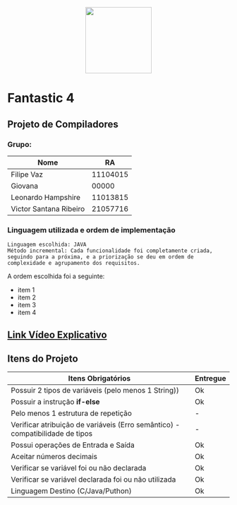 <p align="center"><a target="_blank"><img src="https://upload.wikimedia.org/wikipedia/commons/b/be/Logo_UFABC.svg" width="150"></a></p>

# Fantastic 4 
## Projeto de Compiladores

### Grupo:

| Nome  | RA|
|-------|----|
| Filipe Vaz   | 11104015|
|Giovana| 00000|
| Leonardo Hampshire|11013815|
| Victor Santana Ribeiro | 21057716|

### Linguagem utilizada e ordem de implementação
    Linguagem escolhida: JAVA
    Método incremental: Cada funcionalidade foi completamente criada, seguindo para a próxima, e a priorização se deu em ordem de complexidade e agrupamento dos requisitos.

A ordem escolhida foi a seguinte:
- item 1
- item 2
- item 3
- item 4

## **[Link Vídeo Explicativo](https://youtube.com.br)**

## Itens do Projeto

| Itens Obrigatórios  |  Entregue  |
| ------------------- | ------------------- |
|  Possuir 2 tipos de variáveis (pelo menos 1 String))                            |  Ok|
|  Possuir a instrução **if-else**                                                |  Ok |
|  Pelo menos 1 estrutura de repetição                                            |  - |
|  Verificar atribuição de variáveis (Erro semântico) - compatibilidade de tipos  |  - |
|  Possui operações de Entrada e Saída                                            | Ok |
|  Aceitar números decimais                                                       |  Ok |
|  Verificar se variável foi ou não declarada                                     |  Ok |
|  Verificar se variável declarada foi ou não utilizada                           |  Ok |
|  Linguagem Destino (C/Java/Puthon)                                              |  Ok |
